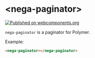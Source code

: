 # \<nega-paginator\>

[![Published on webcomponents.org](https://img.shields.io/badge/webcomponents.org-published-blue.svg)](https://www.webcomponents.org/element/kennethklee/nega-paginator)

`nega-paginator` is a paginator for Polymer.

Example:

<!---
```
<custom-element-demo>
  <template>
    <script src="../webcomponentsjs/webcomponents-lite.js"></script>
    <link rel="import" href="nega-paginator.html">
    <style is="custom-style">
      #container {
        display: flex;
      }
    </style>
    <div id="container">
      <next-code-block></next-code-block>
    </div>
  </template>
</custom-element-demo>
```
-->
```html
<nega-paginator></nega-paginator>
```
